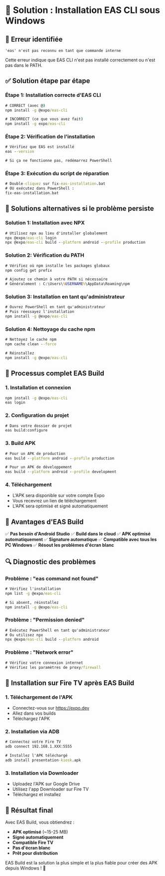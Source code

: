# 🔧 Solution : Installation EAS CLI sous Windows

## 🚨 Erreur identifiée
```
'eas' n'est pas reconnu en tant que commande interne
```

Cette erreur indique que EAS CLI n'est pas installé correctement ou n'est pas dans le PATH.

## ✅ Solution étape par étape

### Étape 1: Installation correcte d'EAS CLI
```cmd
# CORRECT (avec @)
npm install -g @expo/eas-cli

# INCORRECT (ce que vous avez fait)
npm install -g expo/eas-cli
```

### Étape 2: Vérification de l'installation
```cmd
# Vérifiez que EAS est installé
eas --version

# Si ça ne fonctionne pas, redémarrez PowerShell
```

### Étape 3: Exécution du script de réparation
```cmd
# Double-cliquez sur fix-eas-installation.bat
# OU exécutez dans PowerShell :
fix-eas-installation.bat
```

## 🔧 Solutions alternatives si le problème persiste

### Solution 1: Installation avec NPX
```cmd
# Utilisez npx au lieu d'installer globalement
npx @expo/eas-cli login
npx @expo/eas-cli build --platform android --profile production
```

### Solution 2: Vérification du PATH
```cmd
# Vérifiez où npm installe les packages globaux
npm config get prefix

# Ajoutez ce chemin à votre PATH si nécessaire
# Généralement : C:\Users\%USERNAME%\AppData\Roaming\npm
```

### Solution 3: Installation en tant qu'administrateur
```cmd
# Ouvrez PowerShell en tant qu'administrateur
# Puis réessayez l'installation
npm install -g @expo/eas-cli
```

### Solution 4: Nettoyage du cache npm
```cmd
# Nettoyez le cache npm
npm cache clean --force

# Réinstallez
npm install -g @expo/eas-cli
```

## 🚀 Processus complet EAS Build

### 1. Installation et connexion
```cmd
npm install -g @expo/eas-cli
eas login
```

### 2. Configuration du projet
```cmd
# Dans votre dossier de projet
eas build:configure
```

### 3. Build APK
```cmd
# Pour un APK de production
eas build --platform android --profile production

# Pour un APK de développement
eas build --platform android --profile development
```

### 4. Téléchargement
- L'APK sera disponible sur votre compte Expo
- Vous recevrez un lien de téléchargement
- L'APK sera optimisé et signé automatiquement

## 🎯 Avantages d'EAS Build

✅ **Pas besoin d'Android Studio**
✅ **Build dans le cloud**
✅ **APK optimisé automatiquement**
✅ **Signature automatique**
✅ **Compatible avec tous les PC Windows**
✅ **Résout les problèmes d'écran blanc**

## 🔍 Diagnostic des problèmes

### Problème : "eas command not found"
```cmd
# Vérifiez l'installation
npm list -g @expo/eas-cli

# Si absent, réinstallez
npm install -g @expo/eas-cli
```

### Problème : "Permission denied"
```cmd
# Exécutez PowerShell en tant qu'administrateur
# Ou utilisez npx
npx @expo/eas-cli build --platform android
```

### Problème : "Network error"
```cmd
# Vérifiez votre connexion internet
# Vérifiez les paramètres de proxy/firewall
```

## 📱 Installation sur Fire TV après EAS Build

### 1. Téléchargement de l'APK
- Connectez-vous sur https://expo.dev
- Allez dans vos builds
- Téléchargez l'APK

### 2. Installation via ADB
```cmd
# Connectez votre Fire TV
adb connect 192.168.1.XXX:5555

# Installez l'APK téléchargé
adb install presentation-kiosk.apk
```

### 3. Installation via Downloader
- Uploadez l'APK sur Google Drive
- Utilisez l'app Downloader sur Fire TV
- Téléchargez et installez

## 🎉 Résultat final

Avec EAS Build, vous obtiendrez :
- **APK optimisé** (~15-25 MB)
- **Signé automatiquement**
- **Compatible Fire TV**
- **Pas d'écran blanc**
- **Prêt pour distribution**

EAS Build est la solution la plus simple et la plus fiable pour créer des APK depuis Windows ! 🚀